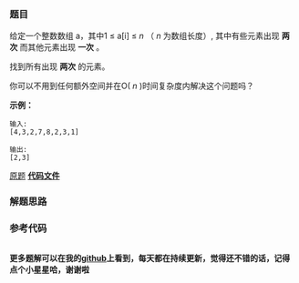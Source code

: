### 题目
给定一个整数数组 a，其中1 ≤ a[i] ≤ _n_ （ _n_ 为数组长度）, 其中有些元素出现 **两次** 而其他元素出现 **一次** 。

找到所有出现 **两次** 的元素。

你可以不用到任何额外空间并在O( _n_ )时间复杂度内解决这个问题吗？

**示例：**

    
    
    输入:
    [4,3,2,7,8,2,3,1]
    
    输出:
    [2,3]
    

[原题](https://leetcode-cn.com/problems/find-all-duplicates-in-an-array/)    **[代码文件]()**


### 解题思路




### 参考代码

```go


```




**更多题解可以在我的[github](https://github.com/LZH139/leetcode_Go)上看到，每天都在持续更新，觉得还不错的话，记得点个小星星哈，谢谢啦**
